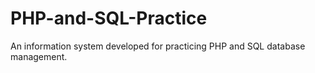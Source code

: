 # PHP-and-SQL-Practice
An information system developed for practicing PHP and SQL database management.

